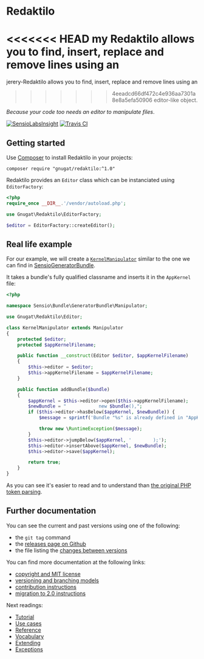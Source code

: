 # Redaktilo

<<<<<<< HEAD
my Redaktilo allows you to find, insert, replace and remove lines using an
=======
jerery-Redaktilo allows you to find, insert, replace and remove lines using an
>>>>>>> 4eeadcd66df472c4e936aa7301a8e8a5efa50906
editor-like object.

*Because your code too needs an editor to manipulate files*.

[![SensioLabsInsight](https://insight.sensiolabs.com/projects/fbe2d89f-f64d-45c2-a680-bbafac4b0d08/mini.png)](https://insight.sensiolabs.com/projects/fbe2d89f-f64d-45c2-a680-bbafac4b0d08)
[![Travis CI](https://travis-ci.org/gnugat/redaktilo.png)](https://travis-ci.org/gnugat/redaktilo)

## Getting started

Use [Composer](http://getcomposer.org/) to install Redaktilo in your projects:

    composer require "gnugat/redaktilo:^1.0"

Redaktilo provides an `Editor` class which can be instanciated using
`EditorFactory`:

```php
<?php
require_once __DIR__.'/vendor/autoload.php';

use Gnugat\Redaktilo\EditorFactory;

$editor = EditorFactory::createEditor();
```

## Real life example

For our example, we will create a [`KernelManipulator`](https://github.com/sensiolabs/SensioGeneratorBundle/blob/8b7a33aa3d22388443b6de0b0cf184122e9f60d2/Manipulator/KernelManipulator.php)
similar to the one we can find in [SensioGeneratorBundle](https://github.com/sensiolabs/SensioGeneratorBundle).

It takes a bundle's fully qualified classname and inserts it in the `AppKernel`
file:

```php
<?php

namespace Sensio\Bundle\GeneratorBundle\Manipulator;

use Gnugat\Redaktilo\Editor;

class KernelManipulator extends Manipulator
{
    protected $editor;
    protected $appKernelFilename;

    public function __construct(Editor $editor, $appKernelFilename)
    {
        $this->editor = $editor;
        $this->appKernelFilename = $appKernelFilename;
    }

    public function addBundle($bundle)
    {
        $appKernel = $this->editor->open($this->appKernelFilename);
        $newBundle = "            new $bundle(),";
        if ($this->editor->hasBelow($appKernel, $newBundle)) {
            $message = sprintf('Bundle "%s" is already defined in "AppKernel::registerBundles()".', $bundle);

            throw new \RuntimeException($message);
        }
        $this->editor->jumpBelow($appKernel, '        );');
        $this->editor->insertAbove($appKernel, $newBundle);
        $this->editor->save($appKernel);

        return true;
    }
}
```

As you can see it's easier to read and to understand than
[the original PHP token parsing](https://github.com/sensiolabs/SensioGeneratorBundle/blob/8b7a33aa3d22388443b6de0b0cf184122e9f60d2/Manipulator/KernelManipulator.php).

## Further documentation

You can see the current and past versions using one of the following:

* the `git tag` command
* the [releases page on Github](https://github.com/gnugat/redaktilo/releases)
* the file listing the [changes between versions](CHANGELOG.md)

You can find more documentation at the following links:

* [copyright and MIT license](LICENSE)
* [versioning and branching models](VERSIONING.md)
* [contribution instructions](CONTRIBUTING.md)
* [migration to 2.0 instructions](UPGRADE-2.0.md)

Next readings:

* [Tutorial](doc/01-tutorial.md)
* [Use cases](doc/02-use-cases.md)
* [Reference](doc/03-reference.md)
* [Vocabulary](doc/04-vocabulary.md)
* [Extending](doc/05-extending.md)
* [Exceptions](doc/06-exceptions.md)
